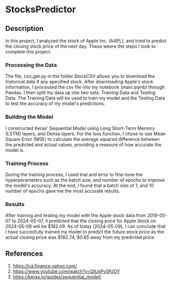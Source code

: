# StocksPredictor

## Description
In this project, I analyzed the stock of Apple Inc. (AAPL), and tried to predict the closing stock price of the next day. These weere the steps I took to complete this project. 

### Processing the Data
The file, csv_get.py in the folder StockCSV allows you to download the historical data if any specified stock. After downloading Apple's stock information, I processed the csv file into my notebook (main.ipynb) through Pandas. I then split my data up into two sets: Training Data and Testing Data. The Training Data will be used to train my model and the Testing Data to test the accuracy of my model's predictions. 

### Building the Model
I constructed Keras' Sequential Model using Long Short-Term Memory (LSTM) layers, and Dense layers. For the loss function, I chose to use Mean Square Error (MSE)  to calculate the average squared difference between the predicted and actual values, providing a measure of how accurate the model is.

### Training Process
During the training process, I used trial and error to fine-tune the hyperparameters such as the batch size, and number of epochs to improve the model's accuracy. At the end, I found that a batch size of 1, and 10 number of epochs gave me the most accurate results.

### Results
After training and testing my model with the Apple stock data from 2019-05-07 to 2024-05-07, it predicted that the closing price for Apple Stock on 2024-05-08 will be $182.09. As of today (2024-05-09), I can conclude that I have succesfully trained my model to predict the future stock price as the actual closing price was $182.74, $0.65 away from my predicted price.

## References
1. https://ca.finance.yahoo.com/
2. https://www.youtube.com/watch?v=QIUxPv5PJOY
3. https://keras.io/guides/sequential_model/ 
